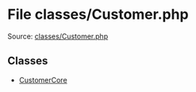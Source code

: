 File classes/Customer.php
=========

Source: [classes/Customer.php](https://github.com/PrestaShop/PrestaShop/blob/1.5.0.15/classes/Customer.php)


Classes
-------

* [CustomerCore](class.CustomerCore.md)

